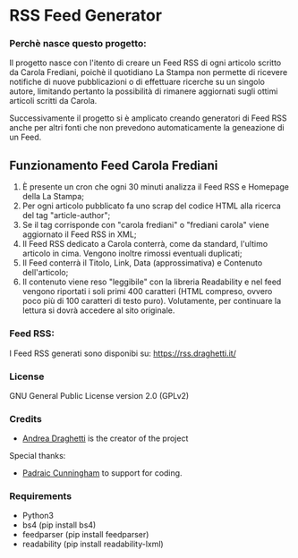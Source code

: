 # RSS Feed Generator

### Perchè nasce questo progetto:

Il progetto nasce con l'itento di creare un Feed RSS di ogni articolo scritto da Carola Frediani, poichè il quotidiano La Stampa non permette di ricevere notifiche di nuove pubblicazioni o di effettuare ricerche su un singolo autore, limitando pertanto la possibilità di rimanere aggiornati sugli ottimi articoli scritti da Carola.

Successivamente il progetto si è amplicato creando generatori di Feed RSS anche per altri fonti che non prevedono automaticamente la geneazione di un Feed.

## Funzionamento Feed Carola Frediani

1. È presente un cron che ogni 30 minuti analizza il Feed RSS e Homepage della La Stampa;
2. Per ogni articolo pubblicato fa uno scrap del codice HTML alla ricerca del tag "article-author";
3. Se il tag corrisponde con "carola frediani" o "frediani carola" viene aggiornato il Feed RSS in XML;
4. Il Feed RSS dedicato a Carola conterrà, come da standard, l'ultimo articolo in cima. Vengono inoltre rimossi eventuali duplicati;
5. Il Feed conterrà il Titolo, Link, Data (approssimativa) e Contenuto dell'articolo;
6. Il contenuto viene reso "leggibile" con la libreria Readability e nel feed vengono riportati i soli primi 400 caratteri (HTML compreso, ovvero poco più di 100 caratteri di testo puro). Volutamente, per continuare la lettura si dovrà accedere al sito originale.

### Feed RSS:

I Feed RSS generati sono disponibi su: https://rss.draghetti.it/

### License

GNU General Public License version 2.0 (GPLv2)

### Credits

* [Andrea Draghetti](https://twitter.com/AndreaDraghetti) is the creator of the project

Special thanks:

* [Padraic Cunningham](http://stackexchange.com/users/2456564/padraic-cunningham?tab=accounts) to support for coding.

### Requirements
- Python3
- bs4 (pip install bs4)
- feedparser (pip install feedparser)
- readability (pip install readability-lxml)